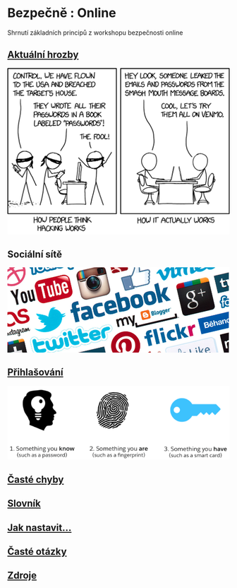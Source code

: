 # Bezpečně : Online

Shrnutí základních principů z workshopu bezpečnosti online

## [Aktuální hrozby](threats.md)

![Co hacking opravdu je](images/hacking.png)

## Sociální sítě

![Soukromí na sociálních sítích](images/social-networks.jpg)

## [Přihlašování](login.md)

![Typy autentizace](images/auth_types.png)

## [Časté chyby](commonmistakes.md)

## [Slovník](slovnik.md)

## [Jak nastavit...](how-to.md)

## [Časté otázky](faq.md)

## [Zdroje](links.md)

